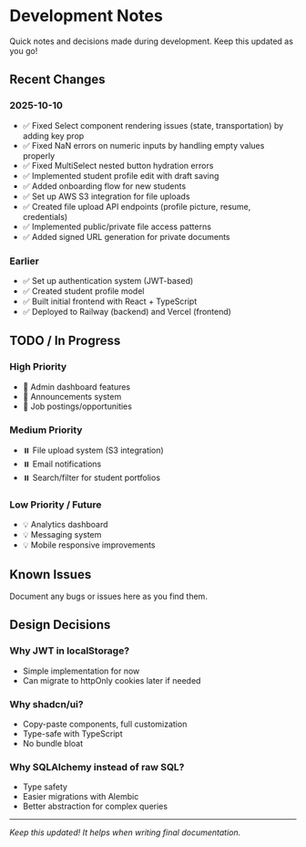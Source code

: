 # Development Notes

Quick notes and decisions made during development. Keep this updated as you go!

## Recent Changes

### 2025-10-10
- ✅ Fixed Select component rendering issues (state, transportation) by adding key prop
- ✅ Fixed NaN errors on numeric inputs by handling empty values properly
- ✅ Fixed MultiSelect nested button hydration errors
- ✅ Implemented student profile edit with draft saving
- ✅ Added onboarding flow for new students
- ✅ Set up AWS S3 integration for file uploads
- ✅ Created file upload API endpoints (profile picture, resume, credentials)
- ✅ Implemented public/private file access patterns
- ✅ Added signed URL generation for private documents

### Earlier
- ✅ Set up authentication system (JWT-based)
- ✅ Created student profile model
- ✅ Built initial frontend with React + TypeScript
- ✅ Deployed to Railway (backend) and Vercel (frontend)

## TODO / In Progress

### High Priority
- 🚧 Admin dashboard features
- 🚧 Announcements system
- 🚧 Job postings/opportunities

### Medium Priority
- ⏸️ File upload system (S3 integration)
- ⏸️ Email notifications
- ⏸️ Search/filter for student portfolios

### Low Priority / Future
- 💡 Analytics dashboard
- 💡 Messaging system
- 💡 Mobile responsive improvements

## Known Issues

Document any bugs or issues here as you find them.

## Design Decisions

### Why JWT in localStorage?
- Simple implementation for now
- Can migrate to httpOnly cookies later if needed

### Why shadcn/ui?
- Copy-paste components, full customization
- Type-safe with TypeScript
- No bundle bloat

### Why SQLAlchemy instead of raw SQL?
- Type safety
- Easier migrations with Alembic
- Better abstraction for complex queries

---

*Keep this updated! It helps when writing final documentation.*

